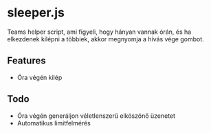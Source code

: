 # sleeper.js

Teams helper script, ami figyeli, hogy hányan vannak órán, és ha elkezdenek kilépni a többiek, akkor megnyomja a hívás vége gombot.

## Features
- Óra végén kilép

## Todo
- Óra végén generáljon véletlenszerű elköszönő üzenetet
- Automatikus limitfelmérés
